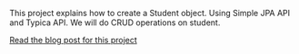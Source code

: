 This project explains how to create a Student object. Using Simple JPA API and Typica API. We will do CRUD operations on student.

<a href='http://blog.vulab.com/2009/03/05/amazon-simpledb-web-service-with-simple-jpa-typica-using-java-programming-language/'>Read the blog post for this project</a>